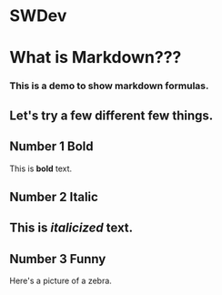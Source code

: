 # SWDev

# What is Markdown???

### This is a demo to show markdown formulas.

## Let's try a few different few things.

## Number 1 Bold

This is **bold** text.

## Number 2 Italic

## This is _italicized_ text.

## Number 3 Funny

Here's a picture of a zebra.
